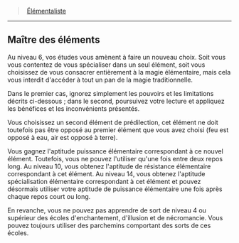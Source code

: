﻿---
!Generic
Id: wizard_elementalist_hd.md#maître-des-éléments
ParentLink: wizard_elementalist_hd.md#Élémentaliste
Name: Maître des éléments
ParentName: Élémentaliste
NameLevel: 2
Attributes: {}
---
> [Élémentaliste](hd_wizard_elementalist.md)

---

## Maître des éléments

Au niveau 6, vos études vous amènent à faire un nouveau choix. Soit vous vous contentez de vous spécialiser dans un seul élément, soit vous choisissez de vous consacrer entièrement à la magie élémentaire, mais cela vous interdit d'accéder à tout un pan de la magie traditionnelle.

Dans le premier cas, ignorez simplement les pouvoirs et les limitations décrits ci-dessous ; dans le second, poursuivez votre lecture et appliquez les bénéfices et les inconvénients présentés.

Vous choisissez un second élément de prédilection, cet élément ne doit toutefois pas être opposé au premier élément que vous avez choisi (feu est opposé à eau, air est opposé à terre).

Vous gagnez l'aptitude puissance élémentaire correspondant à ce nouvel élément. Toutefois, vous ne pouvez l'utiliser qu'une fois entre deux repos long. Au niveau 10, vous obtenez l'aptitude de résistance élémentaire correspondant à cet élément. Au niveau 14, vous obtenez l'aptitude spécialisation élémentaire correspondant à cet élément et pouvez désormais utiliser votre aptitude de puissance élémentaire une fois après chaque repos court ou long.

En revanche, vous ne pouvez pas apprendre de sort de niveau 4 ou supérieur des écoles d'enchantement, d'illusion et de nécromancie. Vous pouvez toujours utiliser des parchemins comportant des sorts de ces écoles.

